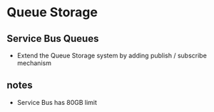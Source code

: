 # Queue Storage  

## Service Bus Queues
- Extend the Queue Storage system by adding publish / subscribe mechanism

## notes  
- Service Bus has 80GB limit
